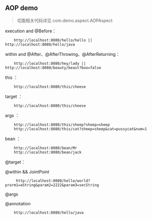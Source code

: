 ## AOP demo

> 切面相关代码详见 com.demo.aspect.AOPAspect

execution and @Before： 
    
        http://localhost:8080/hello/hello || http://localhost:8080/hello/java

within and @After、@AfterThrowing、@AfterReturning： 

        http://localhost:8080/hey/lady ||  http://localhost:8080/beauty/beast?boo=false
        
this ：  
    
        http://localhost:8080/this/cheese
        
target ：

        http://localhost:8080/this/cheese
        
args ： 

        http://localhost:8080/this/sheep?sheep=sheep
        http://localhost:8080/this/cat?sheep=sheep&cat=pussycat&num=1
        
bean ：

        http://localhost:8080/bean/Mr
        http://localhost:8080/bean/jack
        
@target：


@within && JointPoint

         http://localhost:8080/hello/world?prarm1=aString&param2=2222&param3=secString
         
@args

        
        
@annotation

        http://localhost:8080/hello/java